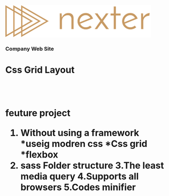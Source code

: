 <img src="media/images/logo.png" >
<br/>
<h3>Company Web Site </h3>
<h1>Css Grid Layout<h1> 
 <br>
  <p>feuture project<p>
  
1. Without using a framework
    *useig modren css
      *Css grid
       *flexbox
2. sass Folder structure
3.The least media query
4.Supports all browsers
5.Codes minifier

